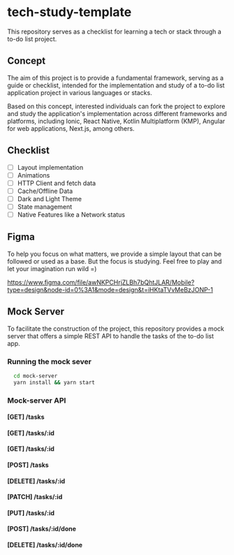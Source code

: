 # tech-study-template

This repository serves as a checklist for learning a tech or stack through a to-do list project.

## Concept

The aim of this project is to provide a fundamental framework, serving as a guide or checklist, intended for the implementation and study of a to-do list application project in various languages or stacks.

Based on this concept, interested individuals can fork the project to explore and study the application's implementation across different frameworks and platforms, including Ionic, React Native, Kotlin Multiplatform (KMP), Angular for web applications, Next.js, among others.

## Checklist

- [ ] Layout implementation
- [ ] Animations
- [ ] HTTP Client and fetch data
- [ ] Cache/Offline Data
- [ ] Dark and Light Theme
- [ ] State management
- [ ] Native Features like a Network status

## Figma

To help you focus on what matters, we provide a simple layout that can be followed or used as a base. But the focus is studying. Feel free to play and let your imagination run wild =)

https://www.figma.com/file/awNKPCHrjZLBh7bQhtJLAR/Mobile?type=design&node-id=0%3A1&mode=design&t=iHKtaTVvMeBzJONP-1

## Mock Server

To facilitate the construction of the project, this repository provides a mock server that offers a simple REST API to handle the tasks of the to-do list app.

### Running the mock sever

```sh
  cd mock-server
  yarn install && yarn start
```

### Mock-server API

#### [GET] /tasks

#### [GET] /tasks/:id

#### [GET] /tasks/:id

#### [POST] /tasks

#### [DELETE] /tasks/:id

#### [PATCH] /tasks/:id

#### [PUT] /tasks/:id

#### [POST] /tasks/:id/done

#### [DELETE] /tasks/:id/done
